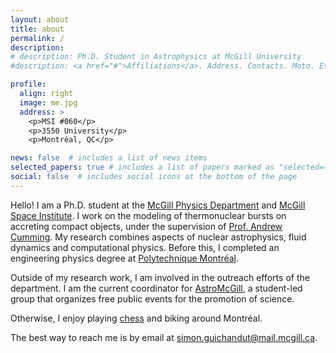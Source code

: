 ```yaml
---
layout: about
title: about
permalink: /
description: 
# description: Ph.D. Student in Astrophysics at McGill University
#description: <a href="#">Affiliations</a>. Address. Contacts. Moto. Etc.

profile:
  align: right
  image: me.jpg
  address: >
    <p>MSI #060</p>
    <p>3550 University</p>
    <p>Montréal, QC</p>

news: false  # includes a list of news items
selected_papers: true # includes a list of papers marked as "selected={true}"
social: false  # includes social icons at the bottom of the page
---
```


Hello! I am a Ph.D. student at the <a href="http://www.physics.mcgill.ca/">McGill Physics Department</a> and <a href="https://msi.mcgill.ca/">McGill Space Institute</a>. I work on the modeling of thermonuclear bursts on accreting compact objects, under the supervision of <a href="http://www.physics.mcgill.ca/~cumming/">Prof. Andrew Cumming</a>. My research combines aspects of nuclear astrophysics, fluid dynamics and computational physics. Before this, I completed an engineering physics degree at <a href="https://www.polymtl.ca/phys/en/">Polytechnique Montréal</a>.

Outside of my research work, I am involved in the outreach efforts of the department. I am the current coordinator for <a href="https://msi.mcgill.ca/index.php?page=about-astromcgill">AstroMcGill</a>, a student-led group that organizes free public events for the promotion of science.

Otherwise, I enjoy playing <a href="https://www.chess.com/member/sguichandut">chess</a> and biking around Montréal.

The best way to reach me is by email at <a href="mailto:simon.guichandut@mcgill.ca">simon.guichandut@mail.mcgill.ca</a>.
